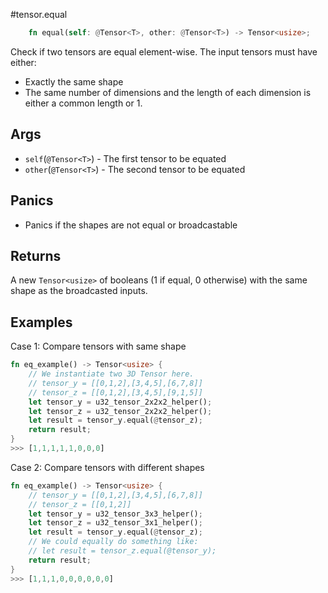 #tensor.equal

```rust
    fn equal(self: @Tensor<T>, other: @Tensor<T>) -> Tensor<usize>;
```

Check if two tensors are equal element-wise.
The input tensors must have either:
* Exactly the same shape
* The same number of dimensions and the length of each dimension is either a common length or 1.

## Args

* `self`(`@Tensor<T>`) - The first tensor to be equated
* `other`(`@Tensor<T>`) - The second tensor to be equated

## Panics

* Panics if the shapes are not equal or broadcastable

## Returns

A new `Tensor<usize>` of booleans (1 if equal, 0 otherwise) with the same shape as the broadcasted inputs.

## Examples

Case 1: Compare tensors with same shape

```rust
fn eq_example() -> Tensor<usize> {
    // We instantiate two 3D Tensor here.
    // tensor_y = [[0,1,2],[3,4,5],[6,7,8]]
    // tensor_z = [[0,1,2],[3,4,5],[9,1,5]]
    let tensor_y = u32_tensor_2x2x2_helper();
    let tensor_z = u32_tensor_2x2x2_helper();
    let result = tensor_y.equal(@tensor_z);
    return result;
}
>>> [1,1,1,1,1,0,0,0]
```

Case 2: Compare tensors with different shapes

```rust
fn eq_example() -> Tensor<usize> {
    // tensor_y = [[0,1,2],[3,4,5],[6,7,8]]
    // tensor_z = [[0,1,2]]       
    let tensor_y = u32_tensor_3x3_helper();
    let tensor_z = u32_tensor_3x1_helper();
    let result = tensor_y.equal(@tensor_z);
    // We could equally do something like:
    // let result = tensor_z.equal(@tensor_y);
    return result;
}
>>> [1,1,1,0,0,0,0,0,0]
```
